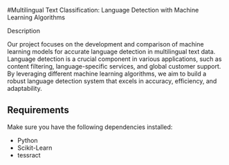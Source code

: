 #Multilingual Text Classification: Language Detection with Machine Learning Algorithms


Description

Our project focuses on the development and comparison of machine learning models for accurate language detection in multilingual text data. Language detection is a crucial component in various applications, such as content filtering, language-specific services, and global customer support. By leveraging different machine learning algorithms, we aim to build a robust language detection system that excels in accuracy, efficiency, and adaptability.

## Requirements

Make sure you have the following dependencies installed:

- Python 
- Scikit-Learn 
- tessract
